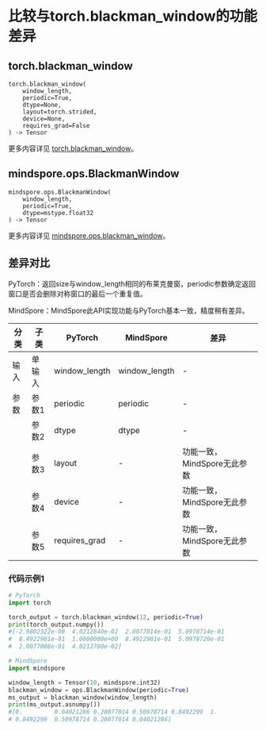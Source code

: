# 比较与torch.blackman_window的功能差异

## torch.blackman_window

```text
torch.blackman_window(
    window_length,
    periodic=True,
    dtype=None,
    layout=torch.strided,
    device=None,
    requires_grad=False
) -> Tensor
```

更多内容详见 [torch.blackman_window](https://pytorch.org/docs/1.8.1/generated/torch.blackman_window.html)。

## mindspore.ops.BlackmanWindow

```text
mindspore.ops.BlackmanWindow(
    window_length,
    periodic=True,
    dtype=mstype.float32
) -> Tensor
```

更多内容详见 [mindspore.ops.blackman_window](https://mindspore.cn/docs/zh-CN/master/api_python/ops/mindspore.ops.blackman_window.html)。

## 差异对比

PyTorch：返回size与window_length相同的布莱克曼窗，periodic参数确定返回窗口是否会删除对称窗口的最后一个重复值。

MindSpore：MindSpore此API实现功能与PyTorch基本一致，精度稍有差异。

| 分类 | 子类 |PyTorch | MindSpore | 差异 |
| --- | --- | --- | --- |---|
| 输入 | 单输入 |window_length | window_length | - |
|参数 | 参数1 | periodic | periodic | - |
|  | 参数2 | dtype        | dtype | - |
| | 参数3 | layout | - | 功能一致，MindSpore无此参数 |
| | 参数4 | device | - | 功能一致，MindSpore无此参数 |
| | 参数5 | requires_grad | - | 功能一致，MindSpore无此参数 |

### 代码示例1

```python
# PyTorch
import torch

torch_output = torch.blackman_window(12, periodic=True)
print(torch_output.numpy())
#[-2.9802322e-08  4.0212840e-02  2.0077014e-01  5.0978714e-01
#  8.4922981e-01  1.0000000e+00  8.4922981e-01  5.0978720e-01
#  2.0077008e-01  4.0212780e-02]

# MindSpore
import mindspore

window_length = Tensor(10, mindspore.int32)
blackman_window = ops.BlackmanWindow(periodic=True)
ms_output = blackman_window(window_length)
print(ms_output.asnumpy())
#[0.         0.04021286 0.20077014 0.50978714 0.8492299  1.
# 0.8492299  0.50978714 0.20077014 0.04021286]
```
